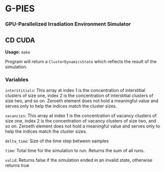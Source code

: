 # G-PIES

### GPU-Parallelized Irradiation Environment Simulator

## CD CUDA
**Usage:** `make`

Program will return a `ClusterDynamicsState` which reflects the result of the simulation.

### Variables

`interstitials`: This array at index 1 is the concentration of interstitial clusters of size one, index 2 is the concentration of interstitial clusters of size two, and so on. Zeroeth element does not hold a meaningful value and serves only to help the indices match the cluster sizes.

`vacancies`: This array at index 1 is the concentration of vacancy clusters of size one, index 2 is the concentration of vacancy clusters of size two, and so on. Zeroeth element does not hold a meaningful value and serves only to help the indices match the cluster sizes.

`delta_time`: Size of the time step between samples

`time`: Total time for the simulation to run. Returns the sum of all runs.

`valid`: Returns false if the simulation ended in an invalid state, otherwise returns true
